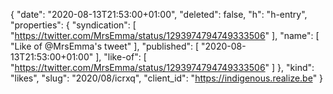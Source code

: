 {
  "date": "2020-08-13T21:53:00+01:00",
  "deleted": false,
  "h": "h-entry",
  "properties": {
    "syndication": [
      "https://twitter.com/MrsEmma/status/1293974794749333506"
    ],
    "name": [
      "Like of @MrsEmma's tweet"
    ],
    "published": [
      "2020-08-13T21:53:00+01:00"
    ],
    "like-of": [
      "https://twitter.com/MrsEmma/status/1293974794749333506"
    ]
  },
  "kind": "likes",
  "slug": "2020/08/icrxq",
  "client_id": "https://indigenous.realize.be"
}
